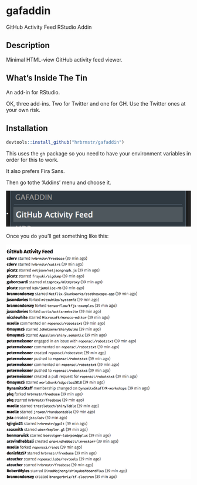 
# gafaddin

GitHub Activity Feed RStudio Addin

## Description

Minimal HTML-view GitHub activity feed viewer.

## What’s Inside The Tin

An add-in for RStudio.

OK, three add-ins. Two for Twitter and one for GH. Use the Twitter ones
at your own risk.

## Installation

``` r
devtools::install_github("hrbrmstr/gafaddin")
```

This uses the `gh` package so you need to have your environment
variables in order for this to work.

It also prefers Fira Sans.

Then go tothe ‘Addins’ menu and choose it.

![](man/figures/addin-menu.png)

Once you do you’ll get something like this:

![](man/figures/feed-ex.png)
